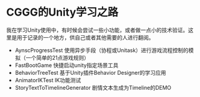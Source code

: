 # CGGG的Unity学习之路

我在学习Unity使用中，有时候会尝试一些小功能，或者做一点小的技术验证。这里是用于记录的一个地方，供自己或者其他需要的人进行翻阅。


* AynscProgressTest 使用异步手段（协程或Unitask）进行游戏流程控制的模拟（一个简单的21点游戏规则）
* FastBootGame 快捷启动unity指定场景工具
* BehaviorTreeTest 基于Unity插件Behavior Designer的学习应用
* AnimatorIKTest IK功能测试
* StoryTextToTimelineGenerator 剧情文本生成为Timeline的DEMO